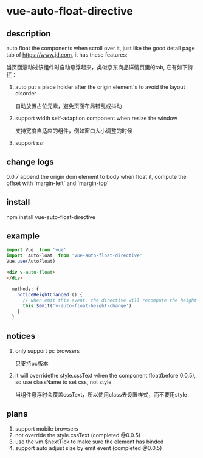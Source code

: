 # vue-auto-float-directive
## description
auto float the components when scroll over it, just like the good detail page tab of https://www.jd.com, it has these features:

当页面滚动过该组件时自动悬浮起来，类似京东商品详情页里的tab, 它有如下特征：

1. auto put a place holder after the origin element's to avoid the layout disorder

    自动放置占位元素，避免页面布局错乱或抖动

2. support width self-adaption component when resize the window 

    支持宽度自适应的组件，例如窗口大小调整的时候

3. support ssr

## change logs
0.0.7 append the origin dom element to body when float it, compute the offset with 'margin-left' and 'margin-top'

## install
npm install vue-auto-float-directive

## example
``` js
import Vue  from 'vue'
import  AutoFloat  from 'vue-auto-float-directive'
Vue.use(AutoFloat)
```
``` html
<div v-auto-float>
</div>
```
``` js
  methods: {
    noticeHeightChanged () {
      // when emit this event, the directive will recompute the height of origin component
      this.$emit('v-auto-float-height-change')
    }
  }
```
## notices
1. only support pc browsers

    只支持pc版本
2. it will overridethe style.cssText when the component float(before 0.0.5), so use className to set css, not style

    当组件悬浮时会覆盖cssText，所以使用class去设置样式，而不要用style

## plans
1. support mobile browsers
2. not override the style.cssText (completed @0.0.5)
3. use the vm.$nextTick to make sure the element has binded
4. support auto adjust size by emit event (completed @0.0.5)

